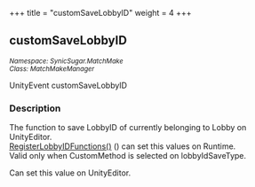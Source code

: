 +++
title = "customSaveLobbyID"
weight = 4
+++
## customSaveLobbyID
<small>*Namespace: SynicSugar.MatchMake* <br>
*Class: MatchMakeManager* </small>

UnityEvent customSaveLobbyID


### Description
The function to save LobbyID of currently belonging to Lobby on UnityEditor. <br>
[RegisterLobbyIDFunctions()](../../MatchMakeManager/registerlobbyidfunctions) () can set this values on Runtime.<br>
Valid only when CustomMethod is selected on lobbyIdSaveType.

Can set this value on UnityEditor.
